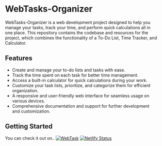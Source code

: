 # WebTasks-Organizer

WebTasks-Organizer is a web development project designed to help you manage your tasks, track your time, and perform quick calculations all in one place. This repository contains the codebase and resources for the project, which combines the functionality of a To-Do List, Time Tracker, and Calculator.

## Features

- Create and manage your to-do lists and tasks with ease.
- Track the time spent on each task for better time management.
- Access a built-in calculator for quick calculations during your work.
- Customize your task lists, prioritize, and categorize them for efficient organization.
- A responsive and user-friendly web interface for seamless usage on various devices.
- Comprehensive documentation and support for further development and customization.

## Getting Started

You can check it out on.. [![WebTask](https://webtasksorganizer.netlify.app)](https://webtasksorganizer.netlify.app)
[![Netlify Status](https://api.netlify.com/api/v1/badges/d2ffd548-4263-4be6-b662-710301a2150d/deploy-status)](https://app.netlify.com/sites/webtasksorganizer/deploys)
<!-- Day 18 - Kepping Streaks -->
<!-- Day 19 - Keeping Streaks -->
<!-- Day 20 - Keeping Streaks -->
<!-- Day 21 - Keeping Streaks -->
<!-- Day 22 - Keeping Streaks -->
<!-- Day 22 - Keeping Streaks -->
<!-- Day 22 - Keeping Streaks -->
<!-- Day 22 - Keeping Streaks -->
<!-- Day 22 - Keeping Streaks -->
<!-- Day 27 - Keeping Streaks -->
<!-- Day 29 - Keeping Streaks -->
<!-- Day 30 - Keeping Streaks -->
<!-- Day 31 - Keeping Streaks -->
<!-- Day 32 - Keeping Streaks -->
<!-- Day 33 - Keeping Streaks -->
<!-- Day 34 - Keeping Streaks -->
<!-- Day 35 - Keeping Streaks -->
<!-- Day 36 - Keeping Streaks -->
<!-- Day 41 - Keeping Streaks -->